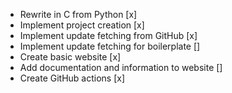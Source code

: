 - Rewrite in C from Python [x]
- Implement project creation [x]
- Implement update fetching from GitHub [x]
- Implement update fetching for boilerplate []
- Create basic website [x]
- Add documentation and information to website []
- Create GitHub actions [x]
